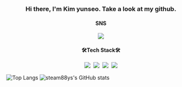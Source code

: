 

<!--
**steam88ys/steam88ys** is a ✨ _special_ ✨ repository because its `README.md` (this file) appears on your GitHub profile.

Here are some ideas to get you started:

- 🔭 I’m currently working on ...
- 🌱 I’m currently learning ...
- 👯 I’m looking to collaborate on ...
- 🤔 I’m looking for help with ...
- 💬 Ask me about ...
- 📫 How to reach me: ...
- 😄 Pronouns: ...
- ⚡ Fun fact: ...
-->
<h3 align = "center"> Hi there, I'm Kim yunseo. Take a look at my github. </h3>

<h4 align = "center"> SNS </h4>
<p align = "center">
<a href="https://www.instagram.com/ycoshia_db/" target="_blank"><img src="https://img.shields.io/badge/instagram-E4405F?style=flat-square&logo=instagram&logoColor=white" ></a>
</p>

<h4 align = "center"> 🛠Tech Stack🛠 </h4>
<p align = "center">
<img src="https://img.shields.io/badge/JAVA-007396?style=flat-square&logo=java&logoColor=white"/></a>&nbsp
<img src="https://img.shields.io/badge/c-%2300599C.svg?style=flat-square&logo=c&logoColor=white"/></a>&nbsp
<img src="https://img.shields.io/badge/HTML5-E34F26?style=flat-square&logo=HTML5&logoColor=white"/></a>&nbsp
<img src="https://img.shields.io/badge/css-1572B6?style=flat-square&logo=css3&logoColor=white=white"/></a>
</p> 

![Top Langs](https://github-readme-stats.vercel.app/api/top-langs/?username=steam88ys&langs_count=8)
![steam88ys's GitHub stats](https://github-readme-stats.vercel.app/api?username=steam88ys&show_icons=true&theme=omni)
